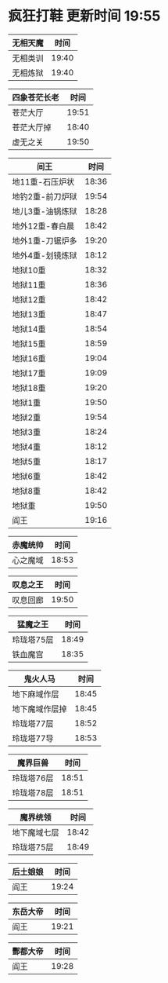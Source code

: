 # 疯狂打鞋 更新时间 19:55

| 无相天魔   | 时间    |
|--------|-------|
| 无相类训 | 19:40 |
| 无相炼狱 | 19:40 |

| 四象苍茫长老   | 时间    |
|--------|-------|
| 苍茫大厅 | 19:51 |
| 苍茫大厅掉 | 18:40 |
| 虚无之关 | 19:50 |

| 间王   | 时间    |
|--------|-------|
| 地11重-石压炉状 | 18:36 |
| 地钓2重-前刀炉狱 | 19:54 |
| 地儿3重-油锅炼狱 | 18:28 |
| 地外12重-春白晨 | 18:42 |
| 地外1重-刀锯炉多 | 19:20 |
| 地外4重-划镜炼狱 | 18:12 |
| 地狱10重 | 18:32 |
| 地狱11重 | 18:36 |
| 地狱12重 | 18:42 |
| 地狱13重 | 18:47 |
| 地狱14重 | 18:54 |
| 地狱15重 | 18:59 |
| 地狱16重 | 19:04 |
| 地狱17重 | 19:09 |
| 地狱18重 | 19:20 |
| 地狱1重 | 19:50 |
| 地狱2重 | 19:54 |
| 地狱3重 | 18:24 |
| 地狱4重 | 18:12 |
| 地狱5重 | 18:17 |
| 地狱6重 | 18:42 |
| 地狱8重 | 18:42 |
| 地狱重 | 19:50 |
| 阎王 | 19:16 |

| 赤魔统帅   | 时间    |
|--------|-------|
| 心之魔域 | 18:53 |

| 叹息之王   | 时间    |
|--------|-------|
| 叹息回廊 | 19:50 |

| 猛魔之王   | 时间    |
|--------|-------|
| 玲珑塔75层 | 18:49 |
| 铁血魔宫 | 18:35 |

| 鬼火人马   | 时间    |
|--------|-------|
| 地下麻域作层 | 18:45 |
| 地下魔域作层掉 | 18:45 |
| 玲珑塔77层 | 18:52 |
| 玲珑塔77导 | 18:53 |

| 魔界巨兽   | 时间    |
|--------|-------|
| 玲珑塔76层 | 18:51 |
| 玲珑塔78层 | 18:51 |

| 魔界统领   | 时间    |
|--------|-------|
| 地下魔域七层 | 18:42 |
| 玲珑塔75层 | 18:49 |

| 后土娘娘   | 时间    |
|--------|-------|
| 阎王 | 19:24 |

| 东岳大帝   | 时间    |
|--------|-------|
| 阎王 | 19:21 |

| 酆都大帝   | 时间    |
|--------|-------|
| 阎王 | 19:28 |